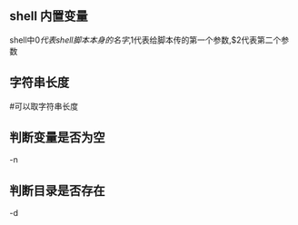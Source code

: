 ## shell 内置变量
shell中$0代表shell脚本本身的名字,$1代表给脚本传的第一个参数,$2代表第二个参数

## 字符串长度
#可以取字符串长度

## 判断变量是否为空
-n
## 判断目录是否存在
-d
